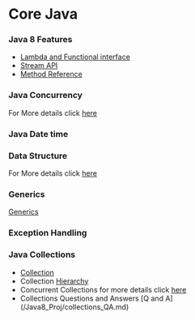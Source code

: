 
# Core Java
### Java 8 Features
- [Lambda and Functional interface](/Java8_Proj/LambdaAndFunctionalInterface.md)
- [Stream API](/Java8_Proj/streams.md)
- [Method Reference](/Java8_Proj/method_reference.md) 
### Java Concurrency
For More details click [here](/Java8_Proj/concurrency.md)
### Java Date time
### Data Structure  

For More details click [here](/Java8_Proj/data_structure.md)
### Generics
[Generics](/Java8_Proj/generics.md)

### Exception Handling

### Java Collections
- [Collection](/Java8_Proj/collections.md)
- Collection [Hierarchy](/Java8_Proj/collections_hierarchy.jpg)
- Concurrent Collections for more details click [here](/Java8_Proj/concurrent_collections.md) 
- Collections Questions and Answers [Q and A] (/Java8_Proj/collections_QA.md) 

